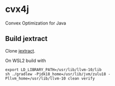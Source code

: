 # cvx4j
Convex Optimization for Java

## Build jextract

Clone [jextract](https://github.com/openjdk/jextract).

On WSL2 build with

```
export LD_LIBRARY_PATH=/usr/lib/llvm-10/lib
sh ./gradlew -Pjdk18_home=/usr/lib/jvm/zulu18 -Pllvm_home=/usr/lib/llvm-10 clean verify
```
